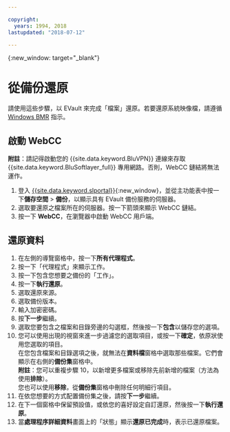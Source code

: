 ```yaml
---

copyright:
  years: 1994, 2018
lastupdated: "2018-07-12"

---
```

{:new_window: target="_blank"}

# 從備份還原

請使用這些步驟，以 EVault 來完成「檔案」還原。若要還原系統映像檔，請遵循 [Windows BMR](restoring-evault-bmr-system-volume-image.html) 指示。

## 啟動 WebCC

**附註**：請記得啟動您的 {{site.data.keyword.BluVPN}} 連線來存取 {{site.data.keyword.BluSoftlayer_full}} 專用網路。否則，WebCC 鏈結將無法運作。

1. 登入 [{{site.data.keyword.slportal}}](https://control.softlayer.com/){:new_window}，並從主功能表中按一下**儲存空間** > **備份**，以顯示具有 EVault 備份服務的伺服器。
2. 選取要還原之檔案所在的伺服器。按一下箭頭來顯示 WebCC 鏈結。
3. 按一下 **WebCC**，在瀏覽器中啟動 WebCC 用戶端。

## 還原資料

1. 在左側的導覽窗格中，按一下**所有代理程式**。
2. 按一下「代理程式」來顯示工作。
3. 按一下包含您想要之備份的「工作」。
4. 按一下**執行還原**。
5. 選取還原來源。
6. 選取備份版本。
7. 輸入加密密碼。
8. 按**下一步**繼續。
9. 選取您要包含之檔案和目錄旁邊的勾選框，然後按一下**包含**以儲存您的選項。
10. 您可以使用出現的視窗來進一步過濾您的選取項目，或按一下**確定**，依原狀使用您選取的項目。<br/>
在您包含檔案和目錄選項之後，就無法在**資料檔**窗格中選取那些檔案。它們會顯示在右側的**備份集**窗格中。<br/>**附註**：您可以重複步驟 10，以新增更多檔案或移除先前新增的檔案（方法為使用**排除**）。<br/>您也可以使用**移除**，從**備份集**窗格中刪除任何明細行項目。
11. 在依您想要的方式配置備份集之後，請按**下一步**繼續。
12. 在下一個窗格中保留預設值，或依您的喜好設定自訂還原，然後按一下**執行還原**。
13. 當**處理程序詳細資料**畫面上的「狀態」顯示**還原已完成**時，表示已還原檔案。
